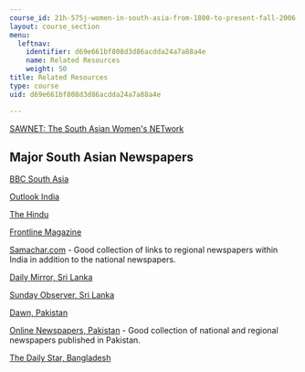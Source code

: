 ```yaml
---
course_id: 21h-575j-women-in-south-asia-from-1800-to-present-fall-2006
layout: course_section
menu:
  leftnav:
    identifier: d69e661bf808d3d86acdda24a7a88a4e
    name: Related Resources
    weight: 50
title: Related Resources
type: course
uid: d69e661bf808d3d86acdda24a7a88a4e

---
```


[SAWNET: The South Asian Women's NETwork](http://www.sawnet.org/)

Major South Asian Newspapers
----------------------------

[BBC South Asia](http://news.bbc.co.uk/2/hi/south_asia/default.stm)

[Outlook India](http://outlookindia.com/)

[The Hindu](https://www.thehindu.com/)

[Frontline Magazine](https://frontline.thehindu.com/)

[Samachar.com](http://samachar.com/) - Good collection of links to regional newspapers within India in addition to the national newspapers.

[Daily Mirror, Sri Lanka](http://www.dailymirror.lk/)

[Sunday Observer, Sri Lanka](http://www.sundayobserver.lk/)

[Dawn, Pakistan](http://www.dawn.com/pakistan)

[Online Newspapers, Pakistan](http://www.onlinenewspapers.com/pakistan.htm) - Good collection of national and regional newspapers published in Pakistan.

[The Daily Star, Bangladesh](http://www.thedailystar.net/)
